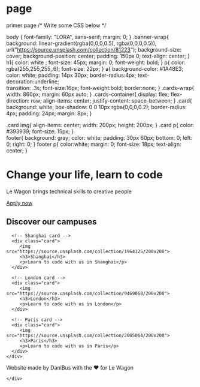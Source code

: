 # page
primer page
/* Write some CSS below */

body {
	font-family: "LORA", sans-serif;
	margin: 0;
}
.banner-wrap{
	background: linear-gradient(rgba(0,0,0,0.5), rgba(0,0,0,0.5)), url("https://source.unsplash.com/collection/81223"); 
	background-size: cover;
	background-position: center;
	padding: 150px 0;
	text-align: center;
}
h1{
	color: white ;
	font-size: 45px;
	margin: 0;
	font-weight: bold;
}
p{
	color: rgba(255,255,255,.6);
	font-size: 22px;
}
a{
    background-color: #1A48E3;	
    color: white;
    padding: 14px 30px;
    border-radius:4px;
    text-decoration:underline;	
    transition: .3s;
    font-size:16px;
    font-weight:bold;
    border:none;
}
.cards-wrap{
	width: 860px;
	margin: 60px auto;
}
.cards-container{
	display: flex;
	flex-direction: row;
	align-items: center;
	justify-content: space-between;
}
.card{
	background: white;
	box-shadow: 0 0 10px rgba(0,0,0,0.2);
	border-radius: 4px;
	padding: 24px;
	margin: 8px;
	}

.card img{
	align-items: center;
	width: 200px;
	height: 200px;
}
.card p{
	color: #393939;
	font-size: 15px;
}	
footer{
	background: gray;
	color: white;
	padding: 30px 60px;
	bottom: 0;
	left: 0;
	right: 0;
}
footer p{
	color:white;
	margin: 0;
	font-size: 18px;
	text-align: center;
}
<!DOCTYPE html>
<html lang="en">
<head>
  <meta charset="UTF-8">
  <title>Le Wagon - Web </title>

  <link href="https://fonts.googleapis.com/css2?family=Lora:700|Overpass:400,700&ital@1&display=swap" rel="stylesheet">
 
  <link rel="stylesheet" href="style.css">
</head>

<body>
  <!-- Banner section -->
  <div class="banner-wrap">
    <h1>Change your life, learn to code</h1>
    <p>Le Wagon brings technical skills to creative people</p>
    <a href="https://www.lewagon.com"> Apply now </a>  
  </div>
   
   <!-- Cards section --> 
  <div class="cards-wrap">
     <h2>Discover our campuses</h2>
    <!-- Cards container -->
    <div class="cards-container">

      <!-- Shanghai card -->
      <div class="card">
         <img src="https://source.unsplash.com/collection/1964125/200x200">
         <h3>Shanghai</h3>
         <p>Learn to code with us in Shanghai</p>
      </div>

      <!-- London card -->
      <div class="card">
         <img src="https://source.unsplash.com/collection/9469068/200x200">
         <h3>London</h3>
         <p>Learn to code with us in London</p>
      </div>

      <!-- Paris card -->
      <div class="card">
         <img src="https://source.unsplash.com/collection/2005064/200x200">
         <h3>Paris</h3>
         <p>Learn to code with us in Paris</p>
      </div>
    </div>
  </div>

  <!-- Footer section -->
  <footer>
    <p>Website made by DaniBus with the ❤️ for Le Wagon</p>    
  </footer>
      
    
    </div>

</body>
</html>






